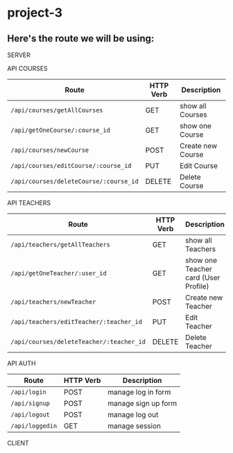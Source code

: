 # project-3

## Here's the route we will be using:


SERVER 

API COURSES

|   Route   | HTTP Verb |   Description   |
|-----------|-----------|-----------------|
| `/api/courses/getAllCourses` |    GET    | show all Courses |
| `/api/getOneCourse/:course_id` |    GET    | show one Course |
| `/api/courses/newCourse` |    POST    | Create new Course |
| `/api/courses/editCourse/:course_id` |    PUT    | Edit Course |
| `/api/courses/deleteCourse/:course_id` |    DELETE   | Delete Course |

API TEACHERS

|   Route   | HTTP Verb |   Description   |
|-----------|-----------|-----------------|
| `/api/teachers/getAllTeachers` |    GET    | show all Teachers |
| `/api/getOneTeacher/:user_id` |    GET    | show one Teacher card (User Profile) |
| `/api/teachers/newTeacher` |    POST    | Create new Teacher |
| `/api/teachers/editTeacher/:teacher_id` |    PUT    | Edit Teacher |
| `/api/courses/deleteTeacher/:teacher_id` |    DELETE   | Delete Teacher |

API AUTH

|   Route   | HTTP Verb |   Description   |
|-----------|-----------|-----------------|
| `/api/login` |    POST   | manage log in form |
| `/api/signup` |    POST   | manage sign up form |
| `/api/logout` |    POST   | manage log out |
| `/api/loggedin` |    GET   | manage session |

CLIENT


